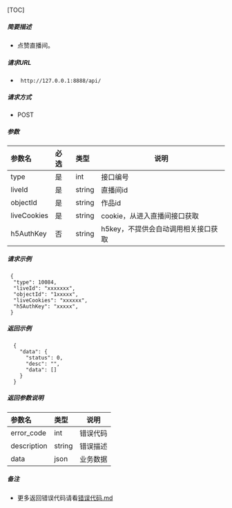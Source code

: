 

[TOC]
    
##### 简要描述

- 点赞直播间。

##### 请求URL
- ` http://127.0.0.1:8888/api/`
  
##### 请求方式
- POST 

##### 参数

| 参数名         | 必选 | 类型     | 说明                   |   
|:------------|:---|:-------|----------------------|   
| type        | 是  | int    | 接口编号                 |   
| liveId      | 是  | string | 直播间id                |   
| objectId    | 是  | string | 作品id                 |   
| liveCookies | 是  | string | cookie，从进入直播间接口获取    |   
| h5AuthKey   | 否  | string | h5key，不提供会自动调用相关接口获取 |   

##### 请求示例

```
 {
  "type": 10084,
  "liveId": "xxxxxxx",
  "objectId": "1xxxxx",
  "liveCookies": "xxxxxx",
  "h5AuthKey": "xxxxx",
 } 
```

##### 返回示例 

``` 
  {
    "data": {
      "status": 0,
      "desc": "",
      "data": []
    }
  }
```

##### 返回参数说明 

| 参数名         | 类型     | 说明   |   
|:------------|:-------|------|   
| error_code  | int    | 错误代码 |   
| description | string | 错误描述 |   
| data        | json   | 业务数据 |   

##### 备注 

- 更多返回错误代码请看[错误代码.md](../错误代码.md)









